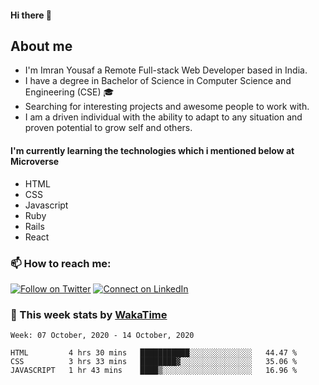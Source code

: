 
<h4>Hi there 👋</h4>

<h2>About me </h2>
<ul>
  <li>I'm Imran Yousaf a Remote Full-stack Web Developer based in India.</li>
  <li>I have a degree in Bachelor of Science in Computer Science and Engineering (CSE) 🎓</li>
  <li>Searching for interesting projects and awesome people to work with.</li>
  <li>I am a driven individual with the ability to adapt to any situation and proven potential to grow self and others.</li>
</ul>

<h4>I'm currently learning the technologies which i mentioned below at Microverse</h4>
<ul>
<li>HTML</li>
<li>CSS</li>
<li>Javascript</li>
<li>Ruby</li>
<li>Rails</li>
<li>React</li>
</ul>

### :mailbox: How to reach me:
[![Follow on Twitter](https://img.shields.io/badge/--twitter?label=Twitter&logo=Twitter&style=social)](https://twitter.com/imran56444) [![Connect on LinkedIn](https://img.shields.io/badge/--linkedin?label=LinkedIn&logo=LinkedIn&style=social)](https://www.linkedin.com/in/imran-yousaf-8777297b/)


### :construction_worker: This week stats by [WakaTime]('https://wakatime.com')
<!--START_SECTION:waka-->
```text
Week: 07 October, 2020 - 14 October, 2020

HTML         4 hrs 30 mins   ███████████░░░░░░░░░░░░░░   44.47 % 
CSS          3 hrs 33 mins   ████████▓░░░░░░░░░░░░░░░░   35.06 % 
JAVASCRIPT   1 hr 43 mins    ████▒░░░░░░░░░░░░░░░░░░░░   16.96 % 

